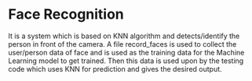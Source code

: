 # Face Recognition
It is a system which is based on KNN algorithm and detects/identify the person in front of the camera.
A file record_faces is used to collect the user/person data of face and is used as the training data for the Machine Learning model to get trained.
Then this data is used upon by the testing code which uses KNN for prediction and gives the desired output.
